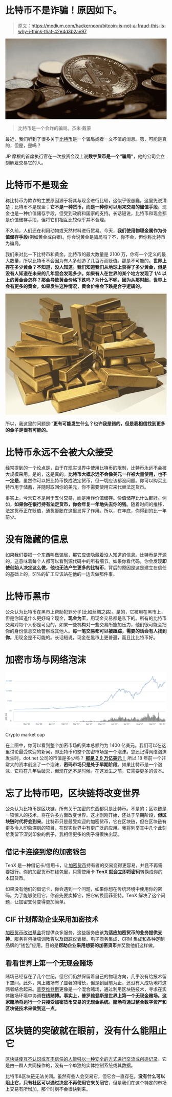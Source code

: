 # 比特币不是诈骗！原因如下。

> 原文：<https://medium.com/hackernoon/bitcoin-is-not-a-fraud-this-is-why-i-think-that-42e4d3b2ae97>

![](img/5f5c3a0f08281e9d8668e729d69d22b8.png)

> 比特币是一个会炸的骗局。杰米·戴蒙

最近，我们听到了很多关于[比特币](https://hackernoon.com/tagged/bitcoin)是一个骗局或者一文不值的消息。嗯，可能是真的，但是，是吗？

JP 摩根的首席执行官在一次投资会议上说**数字货币是一个“骗局”**，他的公司会立刻解雇交易它的人。

# 比特币不是现金

称比特币为欺诈的主要原因源于将其与现金进行比较，这似乎很愚蠢。这里先说清楚；比特币不是现金；**它不是一种货币，而是一种你可以用来交易的储值手段**。现金也是一种价值储存手段，但受到政府和国家的支持。长话短说，比特币和现金都是价值储存手段，但将它们相互比较似乎并不合理。

不久前，人们还在利用动物或天然材料进行贸易。今天，**我们使用物理金属作为价值储存手段**(例如黄金或白银)。你会说黄金是骗局吗？不，你不会，但你称比特币为骗局。

我们来对比一下比特币和黄金。比特币的最大数量是 2100 万，你有一个定义的最大数量，所以比特币不会因为有人多创造了几百万而贬值。那是不可能的。**世界上存在多少黄金？不知道，没人知道。我们知道我们从地球上获得了多少黄金，但是没有人知道在未来的几年里会发现多少。**如果有人在世界的某个地方发现了 1/4 以上的黄金会怎样？那会导致黄金价格下跌吗？为什么不呢，因为从那时起，世界上会有更多的黄金，如果发生这种情况，黄金价格会下跌是合乎逻辑的。****

![](img/f1c71da7d2243ea768d5a63a031f985f.png)

所以，我这里的问题是:“**更有可能发生什么？也许我是错的，但是我相信找到更多的金子是很有可能的。**

# 比特币永远不会被大众接受

经常提到的一个论点是，由于在现实世界中使用比特币的限制，比特币永远不会被大规模采用。是的，这是真的。**比特币大概永远不会像美元一样被大量使用，也不一定是**。虽然你可以把比特币换成法定货币，但一切应该都没问题。你可以购买比特币用于储蓄，并随时取回你的美元，你不需要使用它来代替法定货币。

事实上，今天它不是用于支付交易，而是用作价值储存。价值储存比什么都好。例如，**如果你在银行持有法定货币，你会年复一年地失去你的钱**。随着时间的推移，法定货币正在贬值，通货膨胀在这里发挥了作用。所以，在年底，你得到的比一年前少。

# 没有隐藏的信息

如果我们要把一个东西叫做骗局，那它应该隐藏着没人知道的信息。比特币是开源的，这意味着每个人都可以看到源代码中的所有细节。如果你看代码，你会发现**即使创始人决定这么做，他也无法产生更多的比特币**。背后的原因是这是建立在信任的基础上的，51%的矿工应该站在他的一边去做那件事。

# 比特币黑市

公众认为比特币在黑市上帮助犯罪分子(比如丝绸之路)。是的，它被用在黑市上，但是你知道什么更好吗？现金，**现金为王**，用现金交易都是私下的。所有的比特币交易对每个人都是可见的，如果一些机构对一些交易所施加压力，他们很可能会把你的身份信息交给警察或其他人。**每一笔交易都可以被跟踪，需要的话会有人找到你**。用现金是不可能的。长话短说，现金在黑市上更普遍，而且比比特币好。

# 加密市场与网络泡沫

![](img/5c4f8b19e1c6da33893a9124633d8532.png)

Crypto market cap

在上图中，你可以看到整个加密市场的资本总额约为 1400 亿美元。我们可以在这里讨论最受欢迎的新闻，即比特币和整个加密市场是一个泡沫。您还记得网络泡沫发生时，dot.net 公司的市值是多少吗？ [**那是 2.9 万亿美元！**](http://money.cnn.com/2000/11/09/technology/overview/) 所以 18 年前一个非常大的资本创造了一个泡沫，**密码市场只是处于早期阶段**。如果比特币是一个泡沫，它将在几年后破灭，但现在还不是时候。在这发生之前，它需要更多的资本。

# 忘了比特币吧，区块链将改变世界

公众认为比特币是区块链，所有关于加密的东西都只是比特币。不是的；区块链是一项惊人的技术，将在许多方面改变世界。这才刚刚开始，还处于早期阶段，**但区块链时代将会到来**。比特币只是最受欢迎的加密货币，它在区块链，但在区块链有更多令人印象深刻的项目，在现实世界中有更广泛的应用。我将列举其中几个此刻给我留下深刻印象的例子，我相信更多的例子将很快出现。

## 借记卡连接到您的加密钱包

TenX 是一种借记卡/信用卡，让[加密货币](https://hackernoon.com/tagged/cryptocurrency)持有者的交易变得更容易，并且不再需要银行。你的加密货币在钱包里，只需使用卡 **TenX 就会立即将密码**转换成你的本国货币。

如果没有他们的借记卡，你会遇到一个问题，如果你想在传统环境中使用你的密码。为了能够使用它，你首先要卖掉它，把它转换回菲亚特。TenX 解决了这个问题，让加密支付变得更加简单。

## CIF 计划帮助企业采用加密技术

[加密货币改进基金](https://www.cryptoimprovementfund.io/)将提供众多服务，这些服务应该**为适应加密货币的业务提供支持**。服务将包括培训教育以及跟踪仪表板、电子商务集成、CRM 集成和各种定制品牌的“钱包”应用。目的是**帮助企业采用想要的加密货币**并奖励他们这样做。

## 看看世界上第一个无现金赌场

赌场已经存在了几个世纪，但它们仍然保留着自己的物理方向，几乎没有给技术留下空间。此外，网上赌场有了显著的增长，但是到目前为止，还没有人成功地将这两者结合起来。[普罗维登斯](https://www.providence.casino/)更像是一个混合赌场，通过利用区块链技术，寻求在实体赌场环境中协调**在线赌博。事实上，普罗维登斯是世界上第一个无现金赌场。这家赌场将运行一个只接受加密货币交易的无现金系统。赌场将通过整合数字资产和区块链技术来做到这一点。**

# 区块链的突破就在眼前，没有什么能阻止它

[区块链使互不认识或互不信任的人能够以一种安全的方式进行交流或创造记录](https://hackernoon.com/the-next-tech-age-is-closer-than-we-think-152ab5363815)。它是由一群人共同操作的，没有一个单独的实体控制系统或其数据。

比特币&区块链无法关闭。虽然有些人会交易它，但它会一直存在。**没有什么可以阻止它，只有社区可以通过决定不再使用它来关闭它**，但是我们在这个特定的市场上交易有所增加，那个时刻不会很快到来。